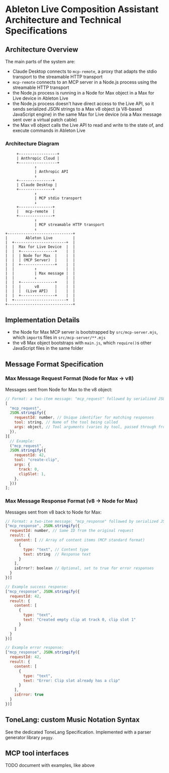 # Ableton Live Composition Assistant Architecture and Technical Specifications

## Architecture Overview

The main parts of the system are:

- Claude Desktop connects to `mcp-remote`, a proxy that adapts the stdio transport to the streamable HTTP transport
- `mcp-remote` connects to an MCP server in a Node.js process using the streamable HTTP transport
- the Node.js process is running in a Node for Max object in a Max for Live device in Ableton Live
- the Node.js process doesn't have direct access to the Live API, so it sends serialized JSON strings to a Max v8 object
  (a V8-based JavaScript engine) in the same Max for Live device (via a Max message sent over a virtual patch cable)
- the Max v8 object calls the Live API to read and write to the state of, and execute commands in Ableton Live

### Architecture Diagram

```
     +-----------------+
     | Anthropic Cloud |
     +-----------------+
             ↑
             | Anthropic API
             ↓
     +---------------+
     | Claude Desktop |
     +---------------+
             ↑
             | MCP stdio transport
             ↓
     +---------------+
     |   mcp-remote  |
     +---------------+
             ↑
             | MCP streamable HTTP transport
             ↓
+-----------------------------+
|        Ableton Live         |
|  +-----------------------+  |
|  |  Max for Live Device  |  |
|  |  +---------------+    |  |
|  |  | Node for Max  |    |  |
|  |  | (MCP Server)  |    |  |
|  |  +---------------+    |  |
|  |         ↑             |  |
|  |         | Max message |  |
|  |         ↓             |  |
|  |  +---------------+    |  |
|  |  |      v8       |    |  |
|  |  |  (Live API)   |    |  |
|  |  +---------------+    |  |
|  +-----------------------+  |
+-----------------------------+
```

## Implementation Details

- the Node for Max MCP server is bootstrapped by `src/mcp-server.mjs`, which `import`s files in `src/mcp-server/**.mjs`
- the v8 Max object bootstraps with `main.js`, which `require()`s other JavaScript files in the same folder

## Message Format Specification

### Max Message Request Format (Node for Max → v8)

Messages sent from Node for Max to the v8 object:

```js
// Format: a two-item message: "mcp_request" followed by serialized JSON string
[
  "mcp_request",
  JSON.stringify({
    requestId: number, // Unique identifier for matching responses
    tool: string, // Name of the tool being called
    args: object, // Tool arguments (varies by tool, passed through from MCP request)
  }),
][
  // Example:
  ("mcp_request",
  JSON.stringify({
    requestId: 42,
    tool: "create-clip",
    args: {
      track: 0,
      clipSlot: 1,
    },
  }))
];
```

### Max Message Response Format (v8 → Node for Max)

Messages sent from v8 back to Node for Max:

```js
// Format: a two-item message: "mcp_response" followed by serialized JSON string
["mcp_response", JSON.stringify({
  requestId: number, // Same ID from the original request
  result: {
    content: [ // Array of content items (MCP standard format)
      {
        type: "text", // Content type
        text: string  // Response text
      }
    ],
    isError?: boolean // Optional, set to true for error responses
  }
})]

// Example success response:
["mcp_response", JSON.stringify({
  requestId: 42,
  result: {
    content: [
      {
        type: "text",
        text: "Created empty clip at track 0, clip slot 1"
      }
    ]
  }
})]

// Example error response:
["mcp_response", JSON.stringify({
  requestId: 42,
  result: {
    content: [
      {
        type: "text",
        text: "Error: Clip slot already has a clip"
      }
    ],
    isError: true
  }
})]
```

## ToneLang: custom Music Notation Syntax

See the dedicated ToneLang Specification. Implemented with a parser generator library `peggy`.

## MCP tool interfaces

TODO document with examples, like above

